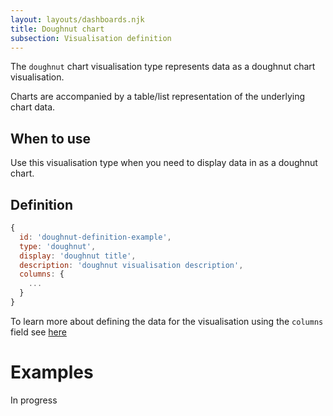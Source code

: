 ```yaml
---
layout: layouts/dashboards.njk
title: Doughnut chart
subsection: Visualisation definition
---
```


The `doughnut` chart visualisation type represents data as a doughnut chart visualisation.

Charts are accompanied by a table/list representation of the underlying chart data. 

## When to use

Use this visualisation type when you need to display data in as a doughnut chart. 

## Definition

```js
{
  id: 'doughnut-definition-example',
  type: 'doughnut',
  display: 'doughnut title',
  description: 'doughnut visualisation description',
  columns: {
    ...
  }
}
```

To learn more about defining the data for the visualisation using the `columns` field see [here](/dashboards/visualisations/targeting-data)

# Examples

In progress
